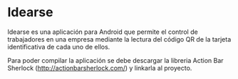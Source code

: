 Idearse
=======

Idearse es una aplicación para Android que permite el control de trabajadores en una empresa mediante la lectura del código QR de la tarjeta identificativa de cada uno de ellos.

Para poder compilar la aplicación se debe descargar la libreria Action Bar Sherlock (http://actionbarsherlock.com/) y linkarla al proyecto.
